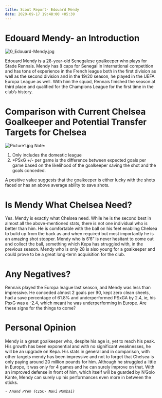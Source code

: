 ```yaml
---
title: Scout Report- Edouard Mendy
date: 2020-09-17 19:48:00 +05:30
---
```


# Edouard Mendy- an Introduction

![0_Edouard-Mendy.jpg](/uploads/0_Edouard-Mendy.jpg)

Edouard Mendy is a 28-year-old Senegalese goalkeeper who plays for Stade Rennais. Mendy has 8 caps for Senegal in International competition and has tons of experience in the French league both in the first division as well as the second division and in the 19/20 season, he played in the UEFA Europa League as well. With him the squad, Rennais finished the season at third place and qualified for the Champions League for the first time in the club’s history. 

# Comparison with Current Chelsea Goalkeeper and Potential Transfer Targets for Chelsea

![Picture1.jpg](/uploads/Picture1.jpg)
Note: 
1.	Only includes the domestic league
2.	*PSxG +/- per game is the difference between expected goals per game based on the likelihood of the goalkeeper saving the shot and the goals conceded. 

A positive value suggests that the goalkeeper is either lucky with the shots faced or has an above average ability to save shots.

#  Is Mendy What Chelsea Need? 

Yes. Mendy is exactly what Chelsea need. While he is the second best in almost all the above-mentioned stats, there is not one individual who is better than him. He is comfortable with the ball on his feet enabling Chelsea to build up from the back as and when required but most importantly he is an amazing shot stopper. Mendy who is 6’6” is never hesitant to come out and collect the ball, something which Kepa has struggled with, in the previous season. Mendy who is only 28 is also young for a goalkeeper and could prove to be a great long-term acquisition for the club. 

# Any Negatives? 

Rennais played the Europa league last season, and Mendy was less than impressive. He conceded almost 2 goals per 90, kept zero clean sheets, had a save percentage of 61.8% and underperformed PSxGA by 2.4,  ie, his PsxG was a -2.4,  which meant he was underperforming in Europe. Are these signs for the things to come?

# Personal Opinion

Mendy is a great goalkeeper who, despite his age is, yet to reach his peak. His growth has been exponential and with no significant weaknesses, he will be an upgrade on Kepa. His stats in general and in comparison, with other targets mendy has been impressive and not to forget that Chelsea is only paying around 20 million pounds for him. Although he struggled a little in Europe, it was only for 4 games and he can surely improve on that. With an improved defense in front of him, which itself will be guarded by N’Golo Kante, Mendy can surely up his performances even more in between the sticks. 

*`- Anand Prem (CISC- Navi Mumbai)`*